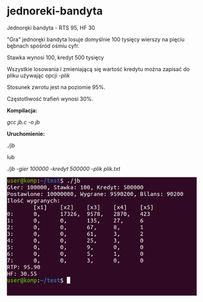 # jednoreki-bandyta
Jednoręki bandyta - RTS 95, HF 30

"Gra" jednoręki bandyta losuje domyślnie 100 tysięcy wierszy na pięciu bębnach spośród ośmiu cyfr.

Stawka wynosi 100, kredyt 500 tysięcy


Wszystkie losowania i zmieniającą się wartość kredytu można zapisać do pliku używając opcji _-plik_

Stosunek zwrotu jest na poziomie 95%.

Częstotliwość trafień wynosi 30%.



**Kompilacja:**

_gcc jb.c -o jb_

**Uruchomienie:**

_./jb_

lub

_./jb -gier 100000 -kredyt 500000 -plik plik.txt_

![alt text](https://github.com/ato-zen/jednoreki-bandyta/blob/main/zrzut-ekranu.png?raw=true)
